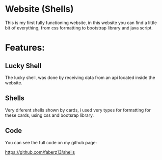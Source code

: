 # Website (Shells)
This is my first fully functioning website, in this website you can find a little bit of everything, from css formatting to bootstrap library and java script. 

# Features:

## Lucky Shell
The lucky shell, was done by receiving data from an api located inside the website.

## Shells
Very diferent shells shown by cards, i used very types for formatting for these cards, using css and bootsrap library.

## Code
You can see the full code on my github page:

https://github.com/faberz13/shells
